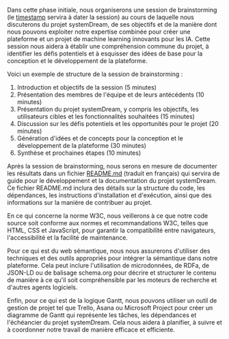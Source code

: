 Dans cette phase initiale, nous organiserons une session de brainstorming (le [timestamp](https://time.is) servira à dater la session) au cours de laquelle nous discuterons du projet systemDream, de ses objectifs et de la manière dont nous pouvons exploiter notre expertise combinée pour créer une plateforme et un projet de machine learning innovants pour les IA. Cette session nous aidera à établir une compréhension commune du projet, à identifier les défis potentiels et à esquisser des idées de base pour la conception et le développement de la plateforme.

Voici un exemple de structure de la session de brainstorming :

1. Introduction et objectifs de la session (5 minutes)
2. Présentation des membres de l'équipe et de leurs antécédents (10 minutes)
3. Présentation du projet systemDream, y compris les objectifs, les utilisateurs cibles et les fonctionnalités souhaitées (15 minutes)
4. Discussion sur les défis potentiels et les opportunités pour le projet (20 minutes)
5. Génération d'idées et de concepts pour la conception et le développement de la plateforme (30 minutes)
6. Synthèse et prochaines étapes (10 minutes)

Après la session de brainstorming, nous serons en mesure de documenter les résultats dans un fichier [README.md](https://fr.wikipedia.org/wiki/README) (traduit en français) qui servira de guide pour le développement et la documentation du projet systemDream. Ce fichier README.md inclura des détails sur la structure du code, les dépendances, les instructions d'installation et d'exécution, ainsi que des informations sur la manière de contribuer au projet.

En ce qui concerne la norme W3C, nous veillerons à ce que notre code source soit conforme aux normes et recommandations W3C, telles que HTML, CSS et JavaScript, pour garantir la compatibilité entre navigateurs, l'accessibilité et la facilité de maintenance.

Pour ce qui est du web sémantique, nous nous assurerons d'utiliser des techniques et des outils appropriés pour intégrer la sémantique dans notre plateforme. Cela peut inclure l'utilisation de microdonnées, de RDFa, de JSON-LD ou de balisage schema.org pour décrire et structurer le contenu de manière à ce qu'il soit compréhensible par les moteurs de recherche et d'autres agents logiciels.

Enfin, pour ce qui est de la logique Gantt, nous pouvons utiliser un outil de gestion de projet tel que Trello, Asana ou Microsoft Project pour créer un diagramme de Gantt qui représente les tâches, les dépendances et l'échéancier du projet systemDream. Cela nous aidera à planifier, à suivre et à coordonner notre travail de manière efficace et efficiente.
